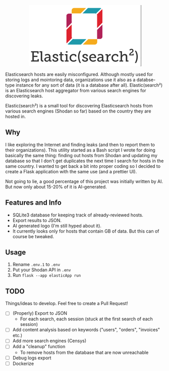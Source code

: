 <p align="center">
  <img src="./static/es2-white.png" />
</p>

Elasticsearch hosts are easily misconfigured. Although mostly used for storing logs and mointoring data, organizations use it also as a databse-type instance for any sort of data (it is a database after all). Elastic(search²) is an Elasticsearch host aggregator from various search engines for discovering leaks.

Elastic(search²) is a small tool for discovering Elasticsearch hosts from various search engines (Shodan so far) based on the country they are hosted in.

## Why
I like exploring the Internet and finding leaks (and then to report them to their organizations). This utility started as a Bash script I wrote for doing basically the same thing: finding out hosts from Shodan and updating my database so that I don't get duplicates the next time I search for hosts in the same country. I wanted to get back a bit into proper coding so I decided to create a Flask application with the same use (and a prettier UI).

Not going to lie, a good percentage of this project was initially written by AI. But now only about 15-20% of it is AI-generated.

## Features and Info
- SQLite3 database for keeping track of already-reviewed hosts.
- Export results to JSON.
- AI generated logo (I'm still hyped about it).
- It currently looks only for hosts that contain GB of data. But this can of course be tweaked.

## Usage
1. Rename `.env.1` to `.env`
2. Put your Shodan API in `.env`
3. Run `flask --app elasticApp run`

## TODO
Things/ideas to develop. Feel free to create a Pull Request!

- [ ] (Properly) Export to JSON
	- For each search, each session (stuck at the first search of each session)
- [ ] Add content analysis based on keywords ("users", "orders", "invoices" etc.)
- [ ] Add more search engines (Censys)
- [ ] Add a "cleanup" function
	- To remove hosts from the database that are now unreachable
- [ ] Debug logs export
- [ ] Dockerize
